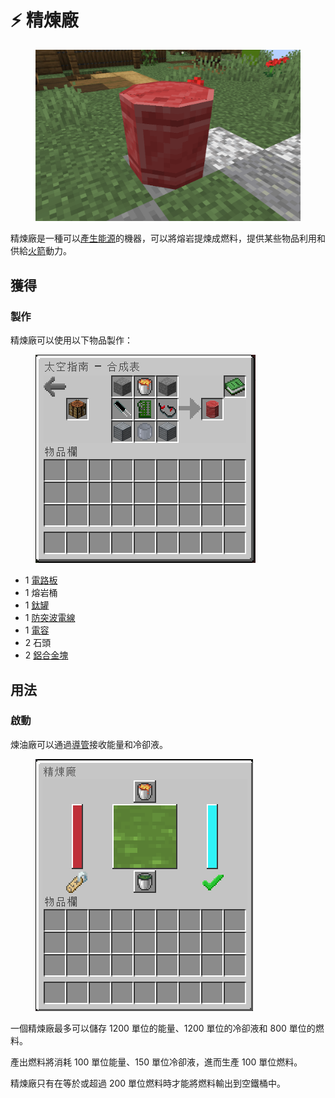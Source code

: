 # ⚡ 精煉廠

<figure><img src="../.gitbook/assets/image (5).png" alt=""><figcaption></figcaption></figure>

精煉廠是一種可以[產生能源](../space/energy-systems.md)的機器，可以將熔岩提煉成燃料，提供某些物品利用和供給[火箭](Rockets.md)動力。

## 獲得

### 製作

精煉廠可以使用以下物品製作：

<figure><img src="../.gitbook/assets/image (2).png" alt=""><figcaption></figcaption></figure>

* 1 [電路板](Circuit-Board.md)
* 1 熔岩桶
* 1 [鈦罐](Titanium-Can.md)
* 1 [防突波電線](Surge-Proof-Wire.md)
* 1 [電容](Capacitor.md)
* 2 石頭
* 2 [鋁合金塊](Aluminium-Alloy-Block.md)

## 用法

### 啟動

煉油廠可以通過[導管](Conduit.md)接收能量和冷卻液。

<figure><img src="../.gitbook/assets/image.png" alt=""><figcaption></figcaption></figure>

一個精煉廠最多可以儲存 1200 單位的能量、1200 單位的冷卻液和 800 單位的燃料。

產出燃料將消耗 100 單位能量、150 單位冷卻液，進而生產 100 單位燃料。

精煉廠只有在等於或超過 200 單位燃料時才能將燃料輸出到空鐵桶中。
